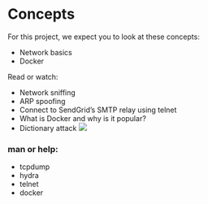 # Concepts
For this project, we expect you to look at these concepts:

- Network basics
- Docker

Read or watch:
- Network sniffing
- ARP spoofing
- Connect to SendGrid’s SMTP relay using telnet
- What is Docker and why is it popular?
- Dictionary attack
![](https://www.thesslstore.com/blog/wp-content/uploads/2021/02/arp0.png)
### man or help:

- tcpdump
- hydra
- telnet
- docker

